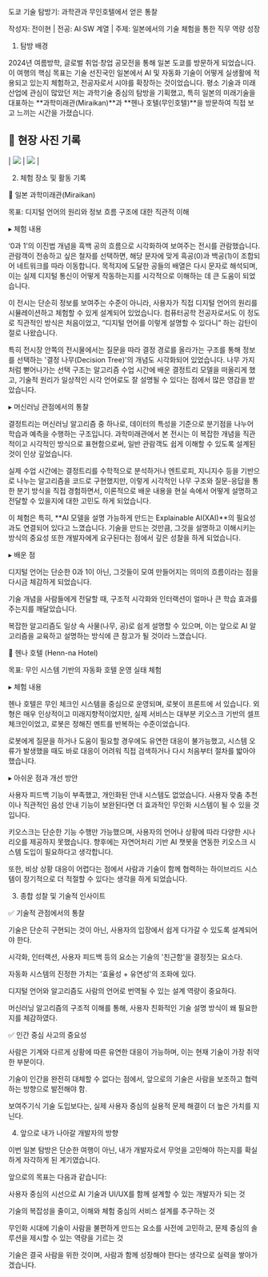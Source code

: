 도쿄 기술 탐방기: 과학관과 무인호텔에서 얻은 통찰

작성자: 전이현 | 전공: AI·SW 계열 | 주제: 일본에서의 기술 체험을 통한 직무 역량 성장



1. 탐방 배경

2024년 여름방학, 글로벌 취업·창업 공모전을 통해 일본 도쿄를 방문하게 되었습니다. 이 여행의 핵심 목표는 기술 선진국인 일본에서 AI 및 자동화 기술이 어떻게 실생활에 적용되고 있는지 체험하고, 전공자로서 시야를 확장하는 것이었습니다. 평소 기술과 미래 산업에 관심이 많았던 저는 과학기술 중심의 탐방을 기획했고, 특히 일본의 미래기술을 대표하는 **과학미래관(Miraikan)**과 **헨나 호텔(무인호텔)**을 방문하여 직접 보고 느끼는 시간을 가졌습니다.

## 📸 현장 사진 기록



| ![](./images/jp1.jpg) | ![](./images/jp2.jpg) | 


2. 체험 장소 및 활동 기록

📍 일본 과학미래관(Miraikan)

목표: 디지털 언어의 원리와 정보 흐름 구조에 대한 직관적 이해

▸ 체험 내용

‘0과 1’의 이진법 개념을 흑백 공의 흐름으로 시각화하여 보여주는 전시를 관람했습니다. 관람객이 전송하고 싶은 철자를 선택하면, 해당 문자에 맞게 흑공(0)과 백공(1)이 조합되어 네트워크를 따라 이동합니다. 목적지에 도달한 공들의 배열은 다시 문자로 해석되며, 이는 실제 디지털 통신이 어떻게 작동하는지를 시각적으로 이해하는 데 큰 도움이 되었습니다.

이 전시는 단순히 정보를 보여주는 수준이 아니라, 사용자가 직접 디지털 언어의 원리를 시뮬레이션하고 체험할 수 있게 설계되어 있었습니다. 컴퓨터공학 전공자로서도 이 정도로 직관적인 방식은 처음이었고, “디지털 언어를 이렇게 설명할 수 있다니” 하는 감탄이 절로 나왔습니다.

특히 전시장 안쪽의 전시물에서는 질문을 따라 결정 경로를 올라가는 구조를 통해 정보를 선택하는 '결정 나무(Decision Tree)'의 개념도 시각화되어 있었습니다. 나무 가지처럼 뻗어나가는 선택 구조는 알고리즘 수업 시간에 배운 결정트리 모델을 떠올리게 했고, 기술적 원리가 일상적인 시각 언어로도 잘 설명될 수 있다는 점에서 많은 영감을 받았습니다.

▸ 머신러닝 관점에서의 통찰

결정트리는 머신러닝 알고리즘 중 하나로, 데이터의 특성을 기준으로 분기점을 나누어 학습과 예측을 수행하는 구조입니다. 과학미래관에서 본 전시는 이 복잡한 개념을 직관적이고 시각적인 방식으로 표현함으로써, 일반 관람객도 쉽게 이해할 수 있도록 설계된 것이 인상 깊었습니다.

실제 수업 시간에는 결정트리를 수학적으로 분석하거나 엔트로피, 지니지수 등을 기반으로 나누는 알고리즘을 코드로 구현했지만, 이렇게 시각적인 나무 구조와 질문-응답을 통한 분기 방식을 직접 경험하면서, 이론적으로 배운 내용을 현실 속에서 어떻게 설명하고 전달할 수 있을지에 대한 고민도 하게 되었습니다.

이 체험은 특히, **AI 모델을 설명 가능하게 만드는 Explainable AI(XAI)**의 필요성과도 연결되어 있다고 느꼈습니다. 기술을 만드는 것만큼, 그것을 설명하고 이해시키는 방식의 중요성 또한 개발자에게 요구된다는 점에서 깊은 성찰을 하게 되었습니다.

▸ 배운 점

디지털 언어는 단순한 0과 1이 아닌, 그것들이 모여 만들어지는 의미의 흐름이라는 점을 다시금 체감하게 되었습니다.

기술 개념을 사람들에게 전달할 때, 구조적 시각화와 인터랙션이 얼마나 큰 학습 효과를 주는지를 깨달았습니다.

복잡한 알고리즘도 일상 속 사물(나무, 공)로 쉽게 설명할 수 있으며, 이는 앞으로 AI 알고리즘을 교육하고 설명하는 방식에 큰 참고가 될 것이라 느꼈습니다.

📍 헨나 호텔 (Henn-na Hotel)

목표: 무인 시스템 기반의 자동화 호텔 운영 실태 체험

▸ 체험 내용

헨나 호텔은 무인 체크인 시스템을 중심으로 운영되며, 로봇이 프론트에 서 있습니다. 외형은 매우 인상적이고 미래지향적이었지만, 실제 서비스는 대부분 키오스크 기반의 셀프 체크인이었고, 로봇은 정해진 멘트를 반복하는 수준이었습니다.

로봇에게 질문을 하거나 도움이 필요할 경우에도 유연한 대응이 불가능했고, 시스템 오류가 발생했을 때도 바로 대응이 어려워 직접 검색하거나 다시 처음부터 절차를 밟아야 했습니다.

▸ 아쉬운 점과 개선 방안

사용자 피드백 기능이 부족했고, 개인화된 안내 시스템도 없었습니다. 사용자 맞춤 추천이나 직관적인 음성 안내 기능이 보완된다면 더 효과적인 무인화 시스템이 될 수 있을 것입니다.

키오스크는 단순한 기능 수행만 가능했으며, 사용자의 언어나 상황에 따라 다양한 시나리오를 제공하지 못했습니다. 향후에는 자연어처리 기반 AI 챗봇을 연동한 키오스크 시스템 도입이 필요하다고 생각합니다.

또한, 비상 상황 대응이 어렵다는 점에서 사람과 기술이 함께 협력하는 하이브리드 시스템이 장기적으로 더 적절할 수 있다는 생각을 하게 되었습니다.

3. 종합 성찰 및 기술적 인사이트

✅ 기술적 관점에서의 통찰

기술은 단순히 구현되는 것이 아닌, 사용자의 입장에서 쉽게 다가갈 수 있도록 설계되어야 한다.

시각화, 인터랙션, 사용자 피드백 등의 요소는 기술의 '친근함'을 결정짓는 요소다.

자동화 시스템의 진정한 가치는 '효율성 + 유연성'의 조화에 있다.

디지털 언어와 알고리즘도 사람의 언어로 번역될 수 있는 설계 역량이 중요하다.

머신러닝 알고리즘의 구조적 이해를 통해, 사용자 친화적인 기술 설명 방식이 왜 필요한지를 체감하였다.

✅ 인간 중심 사고의 중요성

사람은 기계와 다르게 상황에 따른 유연한 대응이 가능하며, 이는 현재 기술이 가장 취약한 부분이다.

기술이 인간을 완전히 대체할 수 없다는 점에서, 앞으로의 기술은 사람을 보조하고 협력하는 방향으로 발전해야 함.

보여주기식 기술 도입보다는, 실제 사용자 중심의 실용적 문제 해결이 더 높은 가치를 지닌다.

4. 앞으로 내가 나아갈 개발자의 방향

이번 일본 탐방은 단순한 여행이 아닌, 내가 개발자로서 무엇을 고민해야 하는지를 확실하게 자각하게 된 계기였습니다.

앞으로의 목표는 다음과 같습니다:

사용자 중심의 시선으로 AI 기술과 UI/UX를 함께 설계할 수 있는 개발자가 되는 것

기술의 복잡성을 줄이고, 이해와 체험 중심의 서비스 설계를 추구하는 것

무인화 시대에 기술이 사람을 불편하게 만드는 요소를 사전에 고민하고, 문제 중심의 솔루션을 제시할 수 있는 역량을 기르는 것

기술은 결국 사람을 위한 것이며, 사람과 함께 성장해야 한다는 생각으로 실력을 쌓아가겠습니다.

